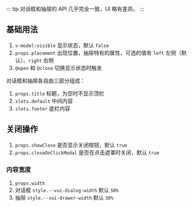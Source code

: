 ::: tip
对话框和抽屉的 API 几乎完全一致，UI 略有差异。
:::

## 基础用法

1. `v-model:visible` 显示状态，默认 `false`
2. `props.placement` 出现位置，抽屉特有的属性，可选的值有 `left` 左侧（默认）、`right` 右侧
3. `@open` 和 `@close` 切换显示状态时触发

对话框和抽屉各自由三部分组成：

1.  `props.title` 标题，为空时不显示顶栏
2.  `slots.default` 中间内容
3.  `slots.footer` 底栏内容

<preview path="@docs/component/dialog/demos/basic.vue"></preview>

## 关闭操作

1. `props.showClose` 是否显示关闭按钮，默认 `true`
2. `props.closeOnClickModal` 是否在点击遮罩时关闭，默认 `true`

<preview path="@docs/component/dialog/demos/close.vue"></preview>

<!--@include: @/component/@parts/props-style.md-->

### 内容宽度

1. `props.width`
2. 对话框 `style.--vui-dialog-width` 默认 `50%`
3. 抽屉 `style.--vui-drawer-width` 默认 `30%`

<preview path="@docs/component/dialog/demos/width.vue"></preview>
